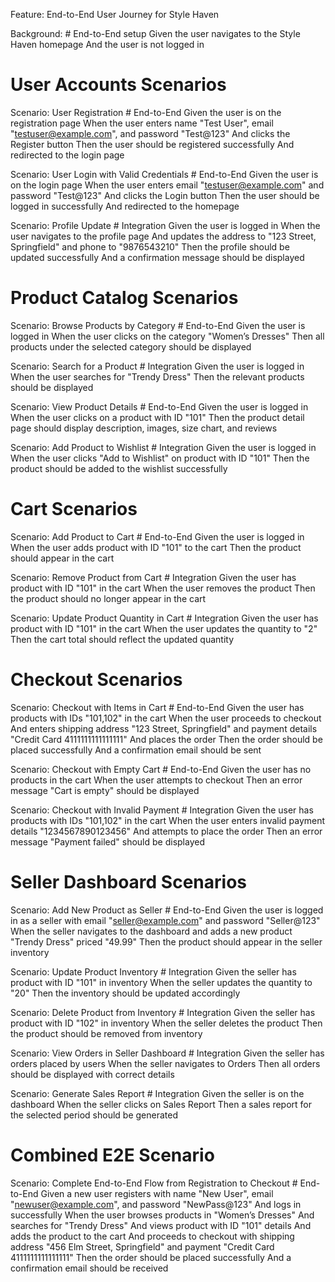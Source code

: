 Feature: End-to-End User Journey for Style Haven

  Background: 
    # End-to-End setup
    Given the user navigates to the Style Haven homepage
    And the user is not logged in

  # User Accounts Scenarios
  Scenario: User Registration
    # End-to-End
    Given the user is on the registration page
    When the user enters name "Test User", email "testuser@example.com", and password "Test@123"
    And clicks the Register button
    Then the user should be registered successfully
    And redirected to the login page

  Scenario: User Login with Valid Credentials
    # End-to-End
    Given the user is on the login page
    When the user enters email "testuser@example.com" and password "Test@123"
    And clicks the Login button
    Then the user should be logged in successfully
    And redirected to the homepage

  Scenario: Profile Update
    # Integration
    Given the user is logged in
    When the user navigates to the profile page
    And updates the address to "123 Street, Springfield" and phone to "9876543210"
    Then the profile should be updated successfully
    And a confirmation message should be displayed

  # Product Catalog Scenarios
  Scenario: Browse Products by Category
    # End-to-End
    Given the user is logged in
    When the user clicks on the category "Women’s Dresses"
    Then all products under the selected category should be displayed

  Scenario: Search for a Product
    # Integration
    Given the user is logged in
    When the user searches for "Trendy Dress"
    Then the relevant products should be displayed

  Scenario: View Product Details
    # End-to-End
    Given the user is logged in
    When the user clicks on a product with ID "101"
    Then the product detail page should display description, images, size chart, and reviews

  Scenario: Add Product to Wishlist
    # Integration
    Given the user is logged in
    When the user clicks "Add to Wishlist" on product with ID "101"
    Then the product should be added to the wishlist successfully

  # Cart Scenarios
  Scenario: Add Product to Cart
    # End-to-End
    Given the user is logged in
    When the user adds product with ID "101" to the cart
    Then the product should appear in the cart

  Scenario: Remove Product from Cart
    # Integration
    Given the user has product with ID "101" in the cart
    When the user removes the product
    Then the product should no longer appear in the cart

  Scenario: Update Product Quantity in Cart
    # Integration
    Given the user has product with ID "101" in the cart
    When the user updates the quantity to "2"
    Then the cart total should reflect the updated quantity

  # Checkout Scenarios
  Scenario: Checkout with Items in Cart
    # End-to-End
    Given the user has products with IDs "101,102" in the cart
    When the user proceeds to checkout
    And enters shipping address "123 Street, Springfield" and payment details "Credit Card 4111111111111111"
    And places the order
    Then the order should be placed successfully
    And a confirmation email should be sent

  Scenario: Checkout with Empty Cart
    # End-to-End
    Given the user has no products in the cart
    When the user attempts to checkout
    Then an error message "Cart is empty" should be displayed

  Scenario: Checkout with Invalid Payment
    # Integration
    Given the user has products with IDs "101,102" in the cart
    When the user enters invalid payment details "1234567890123456"
    And attempts to place the order
    Then an error message "Payment failed" should be displayed

  # Seller Dashboard Scenarios
  Scenario: Add New Product as Seller
    # End-to-End
    Given the user is logged in as a seller with email "seller@example.com" and password "Seller@123"
    When the seller navigates to the dashboard and adds a new product "Trendy Dress" priced "49.99"
    Then the product should appear in the seller inventory

  Scenario: Update Product Inventory
    # Integration
    Given the seller has product with ID "101" in inventory
    When the seller updates the quantity to "20"
    Then the inventory should be updated accordingly

  Scenario: Delete Product from Inventory
    # Integration
    Given the seller has product with ID "102" in inventory
    When the seller deletes the product
    Then the product should be removed from inventory

  Scenario: View Orders in Seller Dashboard
    # Integration
    Given the seller has orders placed by users
    When the seller navigates to Orders
    Then all orders should be displayed with correct details

  Scenario: Generate Sales Report
    # Integration
    Given the seller is on the dashboard
    When the seller clicks on Sales Report
    Then a sales report for the selected period should be generated

  # Combined E2E Scenario
  Scenario: Complete End-to-End Flow from Registration to Checkout
    # End-to-End
    Given a new user registers with name "New User", email "newuser@example.com", and password "NewPass@123"
    And logs in successfully
    When the user browses products in "Women’s Dresses"
    And searches for "Trendy Dress"
    And views product with ID "101" details
    And adds the product to the cart
    And proceeds to checkout with shipping address "456 Elm Street, Springfield" and payment "Credit Card 4111111111111111"
    Then the order should be placed successfully
    And a confirmation email should be received

